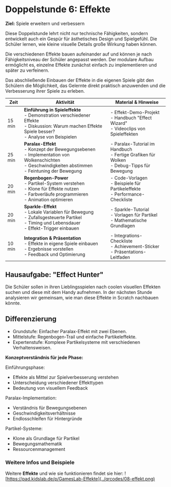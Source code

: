 # Doppelstunde 6: Effekte

**Ziel:** Spiele erweitern und verbessern

Diese Doppelstunde lehrt nicht nur technische Fähigkeiten, sondern entwickelt auch ein Gespür für ästhetisches Design und Spielgefühl. Die Schüler lernen, wie kleine visuelle Details große Wirkung haben können.

Die verschiedenen Effekte bauen aufeinander auf und können je nach Fähigkeitsniveau der Schüler angepasst werden. Der modulare Aufbau ermöglicht es, einzelne Effekte zunächst einfach zu implementieren und später zu verfeinern.

Das abschließende Einbauen der Effekte in die eigenen Spiele gibt den Schülern die Möglichkeit, das Gelernte direkt praktisch anzuwenden und die Verbesserung ihrer Spiele zu erleben.

| Zeit   | Aktivität                                                    | Material & Hinweise                                          |
| ------ | ------------------------------------------------------------ | ------------------------------------------------------------ |
| 15 min | **Einführung in Spieleffekte** <br>- Demonstration verschiedener Effekte <br>- Diskussion: Warum machen Effekte Spiele besser? <br>- Analyse von Beispielen | - Effekt-Demo-Projekt <br>- Handbuch "Effect Wizard" <br>- Videoclips von Spieleffekten |
| 25 min | **Paralax-Effekt** <br>- Konzept der Bewegungsebenen <br>- Implementation von Wolkenschichten <br>- Geschwindigkeiten abstimmen <br>- Feintuning der Bewegung | - Paralax-Tutorial im Handbuch <br>- Fertige Grafiken für Wolken <br>- Debug-Tipps für Bewegung |
| 20 min | **Regenbogen-Power** <br>- Partikel-System verstehen <br>- Klone für Effekte nutzen <br>- Farbverläufe programmieren <br>- Animation optimieren | - Code-Vorlagen <br>- Beispiele für Partikeleffekte <br>- Performance-Checkliste |
| 20 min | **Sparkle-Effekt** <br>- Lokale Variablen für Bewegung <br>- Zufallsgesteuerte Partikel <br>- Timing und Lebensdauer <br>- Effekt-Trigger einbauen | - Sparkle-Tutorial <br>- Vorlagen für Partikel <br>- Mathematische Grundlagen |
| 10 min | **Integration & Präsentation** <br>- Effekte in eigene Spiele einbauen <br>- Ergebnisse vorstellen <br>- Feedback und Optimierung | - Integrations-Checkliste <br>- Achievement-Sticker <br>- Präsentations-Leitfaden |

## Hausaufgabe: "Effect Hunter" 

Die Schüler sollen in ihren Lieblingsspielen nach coolen visuellen Effekten suchen und diese mit dem Handy aufnehmen. In der nächsten Stunde analysieren wir gemeinsam, wie man diese Effekte in Scratch nachbauen könnte.

## Differenzierung

- Grundstufe: Einfacher Paralax-Effekt mit zwei Ebenen. 
- Mittelstufe: Regenbogen-Trail und einfache Partikeleffekte. 
- Expertenstufe: Komplexe Partikelsysteme mit verschiedenen Verhaltensweisen.

**Konzeptverständnis für jede Phase:**

Einführungsphase:
- Effekte als Mittel zur Spielverbesserung verstehen
- Unterscheidung verschiedener Effekttypen
- Bedeutung von visuellem Feedback

Paralax-Implementation:
- Verständnis für Bewegungsebenen
- Geschwindigkeitsverhältnisse
- Endlosschleifen für Hintergründe

Partikel-Systeme:
- Klone als Grundlage für Partikel
- Bewegungsmathematik
- Ressourcenmanagement


### Weitere Infos und Beispiele


Weitere **Effekte** und wie sie funktionieren findet sie hier: 
![https://pad.kidslab.de/p/GamesLab-Effekte](../qrcodes/08-effekt.png)
